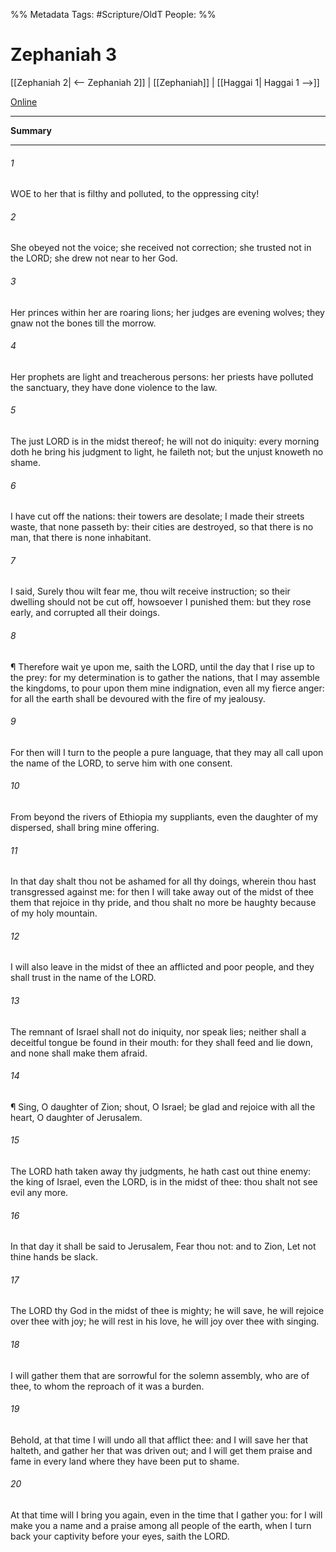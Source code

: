 

%% Metadata
Tags: #Scripture/OldT
People: 
%%
# Zephaniah 3
[[Zephaniah 2| <-- Zephaniah 2]] | [[Zephaniah]] | [[Haggai 1| Haggai 1 -->]]

[Online](https://churchofjesuschrist.org/study/scriptures/ot/zeph/3?lang=eng)

---
__Summary__



---

###### 1
WOE to her that is filthy and polluted, to the oppressing city!
###### 2
She obeyed not the voice; she received not correction; she trusted not in the LORD; she drew not near to her God.
###### 3
Her princes within her are roaring lions; her judges are evening wolves; they gnaw not the bones till the morrow.
###### 4
Her prophets are light and treacherous persons: her priests have polluted the sanctuary, they have done violence to the law.
###### 5
The just LORD is in the midst thereof; he will not do iniquity: every morning doth he bring his judgment to light, he faileth not; but the unjust knoweth no shame.
###### 6
I have cut off the nations: their towers are desolate; I made their streets waste, that none passeth by: their cities are destroyed, so that there is no man, that there is none inhabitant.
###### 7
I said, Surely thou wilt fear me, thou wilt receive instruction; so their dwelling should not be cut off, howsoever I punished them: but they rose early, and corrupted all their doings.
###### 8
¶ Therefore wait ye upon me, saith the LORD, until the day that I rise up to the prey: for my determination is to gather the nations, that I may assemble the kingdoms, to pour upon them mine indignation, even all my fierce anger: for all the earth shall be devoured with the fire of my jealousy.
###### 9
For then will I turn to the people a pure language, that they may all call upon the name of the LORD, to serve him with one consent.
###### 10
From beyond the rivers of Ethiopia my suppliants, even the daughter of my dispersed, shall bring mine offering.
###### 11
In that day shalt thou not be ashamed for all thy doings, wherein thou hast transgressed against me: for then I will take away out of the midst of thee them that rejoice in thy pride, and thou shalt no more be haughty because of my holy mountain.
###### 12
I will also leave in the midst of thee an afflicted and poor people, and they shall trust in the name of the LORD.
###### 13
The remnant of Israel shall not do iniquity, nor speak lies; neither shall a deceitful tongue be found in their mouth: for they shall feed and lie down, and none shall make them afraid.
###### 14
¶ Sing, O daughter of Zion; shout, O Israel; be glad and rejoice with all the heart, O daughter of Jerusalem.
###### 15
The LORD hath taken away thy judgments, he hath cast out thine enemy: the king of Israel, even the LORD, is in the midst of thee: thou shalt not see evil any more.
###### 16
In that day it shall be said to Jerusalem, Fear thou not: and to Zion, Let not thine hands be slack.
###### 17
The LORD thy God in the midst of thee is mighty; he will save, he will rejoice over thee with joy; he will rest in his love, he will joy over thee with singing.
###### 18
I will gather them that are sorrowful for the solemn assembly, who are of thee, to whom the reproach of it was a burden.
###### 19
Behold, at that time I will undo all that afflict thee: and I will save her that halteth, and gather her that was driven out; and I will get them praise and fame in every land where they have been put to shame.
###### 20
At that time will I bring you again, even in the time that I gather you: for I will make you a name and a praise among all people of the earth, when I turn back your captivity before your eyes, saith the LORD.



